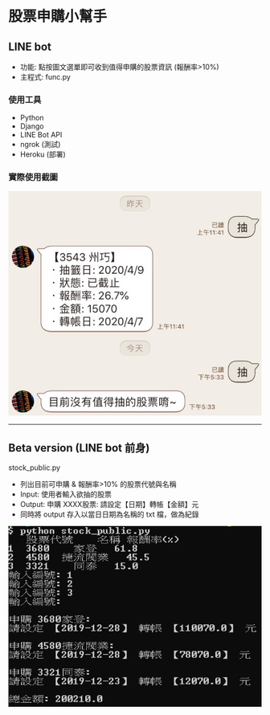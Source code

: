 # 股票申購小幫手

## LINE bot

* 功能: 點按圖文選單即可收到值得申購的股票資訊 (報酬率>10%)
* 主程式: func.py

### 使用工具

* Python
* Django
* LINE Bot API
* ngrok (測試)
* Heroku (部署)

### 實際使用截圖

![stock_public_linebot](demo_imgs/demo20200409.jpg)

---

## Beta version (LINE bot 前身)

stock_public.py

* 列出目前可申購 & 報酬率>10% 的股票代號與名稱
* Input: 使用者輸入欲抽的股票
* Output: 申購 XXXX股票: 請設定【日期】轉帳【金額】元
* 同時將 output 存入以當日日期為名稱的 txt 檔，做為紀錄

![stock_public](demo_imgs/stock_public_demo.png)
